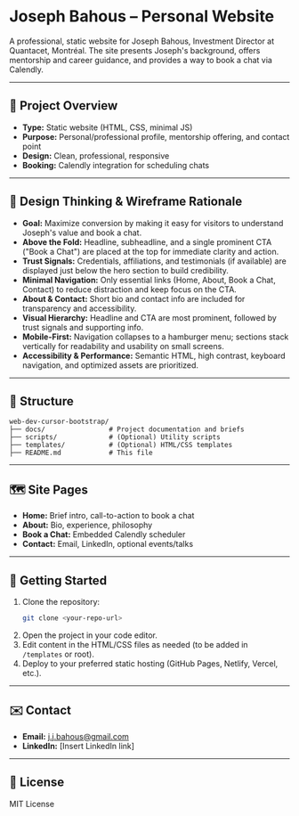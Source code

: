# Joseph Bahous – Personal Website

A professional, static website for Joseph Bahous, Investment Director at Quantacet, Montréal. The site presents Joseph's background, offers mentorship and career guidance, and provides a way to book a chat via Calendly.

---

## 🌟 Project Overview

- **Type:** Static website (HTML, CSS, minimal JS)
- **Purpose:** Personal/professional profile, mentorship offering, and contact point
- **Design:** Clean, professional, responsive
- **Booking:** Calendly integration for scheduling chats

---

## 📝 Design Thinking & Wireframe Rationale

- **Goal:** Maximize conversion by making it easy for visitors to understand Joseph's value and book a chat.
- **Above the Fold:** Headline, subheadline, and a single prominent CTA ("Book a Chat") are placed at the top for immediate clarity and action.
- **Trust Signals:** Credentials, affiliations, and testimonials (if available) are displayed just below the hero section to build credibility.
- **Minimal Navigation:** Only essential links (Home, About, Book a Chat, Contact) to reduce distraction and keep focus on the CTA.
- **About & Contact:** Short bio and contact info are included for transparency and accessibility.
- **Visual Hierarchy:** Headline and CTA are most prominent, followed by trust signals and supporting info.
- **Mobile-First:** Navigation collapses to a hamburger menu; sections stack vertically for readability and usability on small screens.
- **Accessibility & Performance:** Semantic HTML, high contrast, keyboard navigation, and optimized assets are prioritized.

---

## 📁 Structure

```
web-dev-cursor-bootstrap/
├── docs/                # Project documentation and briefs
├── scripts/             # (Optional) Utility scripts
├── templates/           # (Optional) HTML/CSS templates
├── README.md            # This file
```

---

## 🗺️ Site Pages

- **Home:** Brief intro, call-to-action to book a chat
- **About:** Bio, experience, philosophy
- **Book a Chat:** Embedded Calendly scheduler
- **Contact:** Email, LinkedIn, optional events/talks

---

## 🚀 Getting Started

1. Clone the repository:
   ```bash
   git clone <your-repo-url>
   ```
2. Open the project in your code editor.
3. Edit content in the HTML/CSS files as needed (to be added in `/templates` or root).
4. Deploy to your preferred static hosting (GitHub Pages, Netlify, Vercel, etc.).

---

## ✉️ Contact

- **Email:** j.j.bahous@gmail.com
- **LinkedIn:** [Insert LinkedIn link]

---

## 📄 License

MIT License 